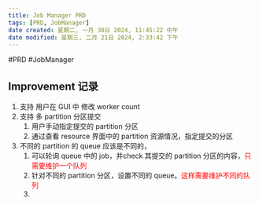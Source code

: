 ```yaml
---
title: Job Manager PRD
tags: [PRD, JobManager]
date created: 星期二, 一月 30日 2024, 11:45:22 中午
date modified: 星期三, 二月 21日 2024, 2:33:42 下午
---
```


#PRD #JobManager 
## Improvement 记录
1. 支持 用户在 GUI 中 修改 worker count
2. 支持 多 partition 分区提交
	1. 用户手动指定提交的 partition 分区
	2. 通过查看 resource 界面中的 partition 资源情况，指定提交的分区
3. 不同的 partition 的 queue 应该是不同的，
	1. 可以轮询 queue 中的 job，并check 其提交的 partition 分区的内容，<font color=red>只需要维护一个队列</font>
	2. 针对不同的 partition 分区，设置不同的 queue。<font color=red>这样需要维护不同的队列</font>
	3. 